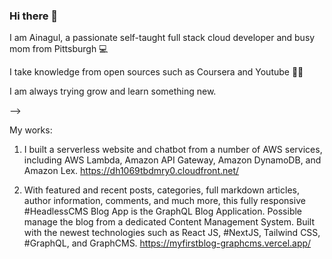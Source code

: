 ### Hi there 👋
I am Ainagul, a passionate self-taught full stack cloud developer and busy mom from Pittsburgh 💻

I take knowledge from open sources such as Coursera and Youtube 👩‍💻

I am always trying grow and learn something new. 

-->

My works: 

1.    I built a serverless website and chatbot from a number of AWS services, including AWS Lambda, Amazon API Gateway, Amazon DynamoDB, and Amazon Lex.
https://dh1069tbdmry0.cloudfront.net/ 


2.    With featured and recent posts, categories, full markdown articles, author information, comments, and much more, this fully responsive #HeadlessCMS Blog App is the GraphQL Blog Application. Possible manage the blog from a dedicated Content Management System. Built with the newest technologies such as React JS, #NextJS, Tailwind CSS, #GraphQL, and GraphCMS. 
 https://myfirstblog-graphcms.vercel.app/


